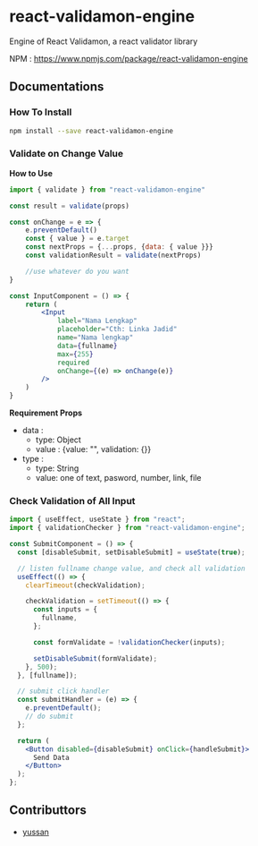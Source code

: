 # react-validamon-engine

Engine of React Validamon, a react validator library

NPM : https://www.npmjs.com/package/react-validamon-engine

## Documentations

### How To Install

```sh
npm install --save react-validamon-engine
```

### Validate on Change Value

**How to Use**

```jsx
import { validate } from "react-validamon-engine"

const result = validate(props)

const onChange = e => {
    e.preventDefault()
    const { value } = e.target
    const nextProps = {...props, {data: { value }}}
    const validationResult = validate(nextProps)

    //use whatever do you want
}

const InputComponent = () => {
    return (
        <Input
            label="Nama Lengkap"
            placeholder="Cth: Linka Jadid"
            name="Nama lengkap"
            data={fullname}
            max={255}
            required
            onChange={(e) => onChange(e)}
        />
    )
}
```

**Requirement Props**

- data :
  - type: Object
  - value : {value: "", validation: {}}
- type :
  - type: String
  - value: one of text, pasword, number, link, file

### Check Validation of All Input

```jsx
import { useEffect, useState } from "react";
import { validationChecker } from "react-validamon-engine";

const SubmitComponent = () => {
  const [disableSubmit, setDisableSubmit] = useState(true);

  // listen fullname change value, and check all validation
  useEffect(() => {
    clearTimeout(checkValidation);

    checkValidation = setTimeout(() => {
      const inputs = {
        fullname,
      };

      const formValidate = !validationChecker(inputs);

      setDisableSubmit(formValidate);
    }, 500);
  }, [fullname]);

  // submit click handler
  const submitHandler = (e) => {
    e.preventDefault();
    // do submit
  };

  return (
    <Button disabled={disableSubmit} onClick={handleSubmit}>
      Send Data
    </Button>
  );
};
```

## Contributtors

- [yussan](https://github.com/yussan)
